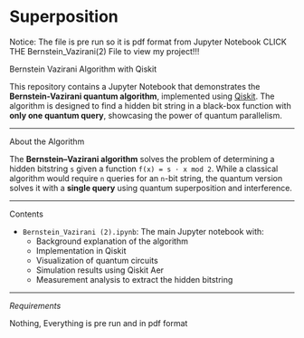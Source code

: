 # Superposition
Notice: The file is pre run so it is pdf format from Jupyter Notebook
CLICK THE Bernstein_Vazirani(2) File to view my project!!!

Bernstein Vazirani Algorithm with Qiskit

This repository contains a Jupyter Notebook that demonstrates the **Bernstein-Vazirani quantum algorithm**, implemented using [Qiskit](https://qiskit.org/). The algorithm is designed to find a hidden bit string in a black-box function with **only one quantum query**, showcasing the power of quantum parallelism.

---

About the Algorithm

The **Bernstein–Vazirani algorithm** solves the problem of determining a hidden bitstring `s` given a function `f(x) = s · x mod 2`. While a classical algorithm would require `n` queries for an `n`-bit string, the quantum version solves it with a **single query** using quantum superposition and interference.

---

Contents

- `Bernstein_Vazirani (2).ipynb`: The main Jupyter notebook with:
  - Background explanation of the algorithm
  - Implementation in Qiskit
  - Visualization of quantum circuits
  - Simulation results using Qiskit Aer
  - Measurement analysis to extract the hidden bitstring

---

_Requirements_

Nothing, Everything is pre run and in pdf format
